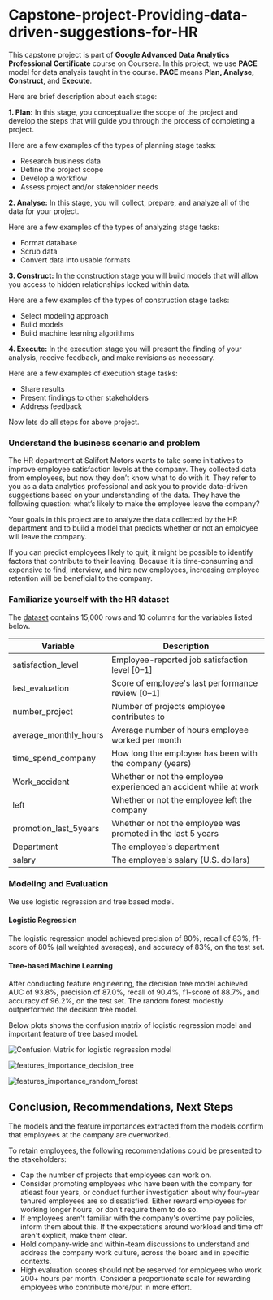 # Capstone-project-Providing-data-driven-suggestions-for-HR
This capstone project is part of **Google Advanced Data Analytics Professional Certificate** course on Coursera. In this project, we use **PACE** model for data analysis taught in the course. **PACE** means **Plan, Analyse, Construct**, and **Execute**.

Here are brief description about each stage:

**1. Plan:** In this stage, you conceptualize the scope of the project and develop the steps that will guide you through the process of completing a project.

Here are a few examples of the types of planning stage tasks:
* Research business data
* Define the project scope
* Develop a workflow
* Assess project and/or stakeholder needs

**2. Analyse:** In this stage, you will collect, prepare, and analyze all of the data for your project.

Here are a few examples of the types of analyzing stage tasks:
* Format database
* Scrub data
* Convert data into usable formats

**3. Construct:** In the construction stage you will build models that will allow you access to hidden relationships locked within data.

Here are a few examples of the types of construction stage tasks:
* Select modeling approach
* Build models
* Build machine learning algorithms

**4. Execute:** In the execution stage you will present the finding of your analysis, receive feedback, and make revisions as necessary.

Here are a few examples of execution stage tasks:
* Share results
* Present findings to other stakeholders
* Address feedback

Now lets do all steps for above project.

### Understand the business scenario and problem

The HR department at Salifort Motors wants to take some initiatives to improve employee satisfaction levels at the company. They collected data from employees, but now they don’t know what to do with it. They refer to you as a data analytics professional and ask you to provide data-driven suggestions based on your understanding of the data. They have the following question: what’s likely to make the employee leave the company?

Your goals in this project are to analyze the data collected by the HR department and to build a model that predicts whether or not an employee will leave the company.

If you can predict employees likely to quit, it might be possible to identify factors that contribute to their leaving. Because it is time-consuming and expensive to find, interview, and hire new employees, increasing employee retention will be beneficial to the company.

### Familiarize yourself with the HR dataset

The [dataset](https://www.kaggle.com/datasets/mfaisalqureshi/hr-analytics-and-job-prediction?select=HR_comma_sep.csv) contains 15,000 rows and 10 columns for the variables listed below.

Variable  |Description |
-----|-----|
satisfaction_level|Employee-reported job satisfaction level [0&ndash;1]|
last_evaluation|Score of employee's last performance review [0&ndash;1]|
number_project|Number of projects employee contributes to|
average_monthly_hours|Average number of hours employee worked per month|
time_spend_company|How long the employee has been with the company (years)
Work_accident|Whether or not the employee experienced an accident while at work
left|Whether or not the employee left the company
promotion_last_5years|Whether or not the employee was promoted in the last 5 years
Department|The employee's department
salary|The employee's salary (U.S. dollars)

### Modeling and Evaluation
We use logistic regression and tree based model.

#### Logistic Regression
The logistic regression model achieved precision of 80%, recall of 83%, f1-score of 80% (all weighted averages), and accuracy of 83%, on the test set.

#### Tree-based Machine Learning
After conducting feature engineering, the decision tree model achieved AUC of 93.8%, precision of 87.0%, recall of 90.4%, f1-score of 88.7%, and accuracy of 96.2%, on the test set. The random forest modestly outperformed the decision tree model.



Below plots shows the confusion matrix of logistic regression model and important feature of tree based model.

![Confusion Matrix for logistic regression model](https://github.com/rajmanish31/Capstone-project-Providing-data-driven-suggestions-for-HR/assets/61666590/bd47b746-600d-4c18-a811-f18ba553c413)

![features_importance_decision_tree](https://github.com/rajmanish31/Capstone-project-Providing-data-driven-suggestions-for-HR/assets/61666590/29b45414-6f2c-45f8-99dd-cbeb9ae2ab41)

![features_importance_random_forest](https://github.com/rajmanish31/Capstone-project-Providing-data-driven-suggestions-for-HR/assets/61666590/b53586d2-9699-4c35-a87e-2ae60b169c94)

## Conclusion, Recommendations, Next Steps
The models and the feature importances extracted from the models confirm that employees at the company are overworked.

To retain employees, the following recommendations could be presented to the stakeholders:

* Cap the number of projects that employees can work on.
* Consider promoting employees who have been with the company for atleast four years, or conduct further investigation about why four-year tenured employees are so dissatisfied.
Either reward employees for working longer hours, or don't require them to do so.
* If employees aren't familiar with the company's overtime pay policies, inform them about this. If the expectations around workload and time off aren't explicit, make them clear.
* Hold company-wide and within-team discussions to understand and address the company work culture, across the board and in specific contexts.
* High evaluation scores should not be reserved for employees who work 200+ hours per month. Consider a proportionate scale for rewarding employees who contribute more/put in more effort.
